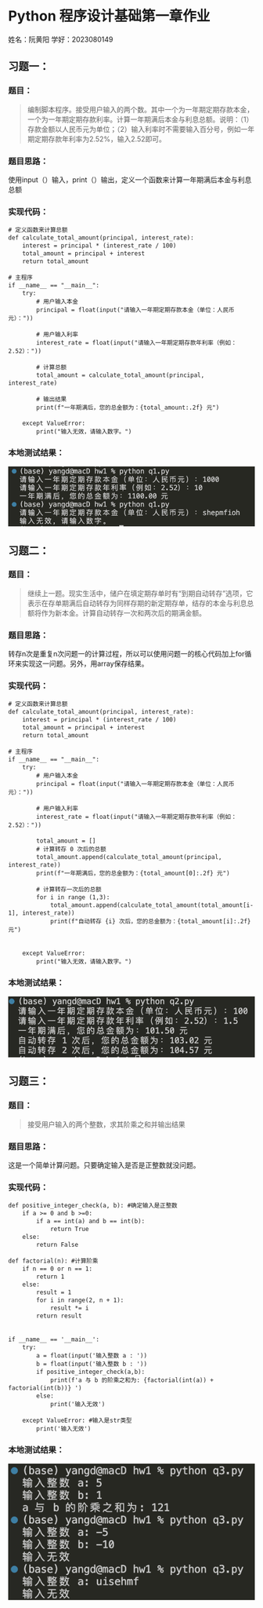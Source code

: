 # Python 程序设计基础第一章作业
姓名：阮黄阳
学好：2023080149
## 习题一：
### 题目：
> 编制脚本程序。接受用户输入的两个数。其中一个为一年期定期存款本金，一个为一年期定期存款利率。计算一年期满后本金与利息总额。说明：（1）存款金额以人民币元为单位；（2）输入利率时不需要输入百分号，例如一年期定期存款年利率为2.52%，输入2.52即可。

### 题目思路：
使用input（）输入，print（）输出，定义一个函数来计算一年期满后本金与利息总额

### 实现代码：
    # 定义函数来计算总额
    def calculate_total_amount(principal, interest_rate):
        interest = principal * (interest_rate / 100)
        total_amount = principal + interest
        return total_amount

    # 主程序
    if __name__ == "__main__":
        try:
            # 用户输入本金
            principal = float(input("请输入一年期定期存款本金（单位：人民币元）："))
            
            # 用户输入利率
            interest_rate = float(input("请输入一年期定期存款年利率（例如：2.52）："))
            
            # 计算总额
            total_amount = calculate_total_amount(principal, interest_rate)
            
            # 输出结果
            print(f"一年期满后，您的总金额为：{total_amount:.2f} 元")
            
        except ValueError:
            print("输入无效，请输入数字。")

### 本地测试结果：
![image](./q1_img.png)

## 习题二：
### 题目：
> 继续上一题。现实生活中，储户在填定期存单时有“到期自动转存”选项，它表示在存单期满后自动转存为同样存期的新定期存单，结存的本金与利息总额将作为新本金。计算自动转存一次和两次后的期满金额。

### 题目思路：
转存n次是重复n次问题一的计算过程，所以可以使用问题一的核心代码加上for循环来实现这一问题。另外，用array保存结果。

### 实现代码：
    # 定义函数来计算总额
    def calculate_total_amount(principal, interest_rate):
        interest = principal * (interest_rate / 100)
        total_amount = principal + interest
        return total_amount

    # 主程序
    if __name__ == "__main__":
        try:
            # 用户输入本金
            principal = float(input("请输入一年期定期存款本金（单位：人民币元）："))
            
            # 用户输入利率
            interest_rate = float(input("请输入一年期定期存款年利率（例如：2.52）："))
            
            total_amount = []
            # 计算转存 0 次后的总额
            total_amount.append(calculate_total_amount(principal, interest_rate))
            print(f"一年期满后，您的总金额为：{total_amount[0]:.2f} 元")

            # 计算转存一次后的总额
            for i in range (1,3):
                total_amount.append(calculate_total_amount(total_amount[i-1], interest_rate))
                print(f"自动转存 {i} 次后，您的总金额为：{total_amount[i]:.2f} 元")
            
            
        except ValueError:
            print("输入无效，请输入数字。")


### 本地测试结果：
![alt text](./q2_img.png)


## 习题三：
### 题目：
> 接受用户输入的两个整数，求其阶乘之和并输出结果

### 题目思路：
这是一个简单计算问题。只要确定输入是否是正整数就没问题。

### 实现代码：
    def positive_integer_check(a, b): #确定输入是正整数
        if a >= 0 and b >=0:
            if a == int(a) and b == int(b):
                return True
        else:
            return False
        
    def factorial(n): #计算阶乘
        if n == 0 or n == 1:
            return 1
        else:
            result = 1
            for i in range(2, n + 1):
                result *= i
            return result


    if __name__ == '__main__':
        try:
            a = float(input('输入整数 a : '))
            b = float(input('输入整数 b : '))
            if positive_integer_check(a,b):
                print(f'a 与 b 的阶乘之和为: {factorial(int(a)) + factorial(int(b))} ')
            else:
                print('输入无效')

        except ValueError: #输入是str类型
            print('输入无效')


### 本地测试结果：
![alt text](./q3_img.png)